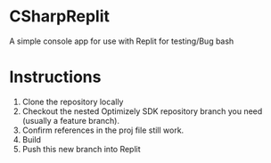 # CSharpReplit
A simple console app for use with Replit for testing/Bug bash


# Instructions

1) Clone the repository locally
2) Checkout the nested Optimizely SDK repository branch you need (usually a feature branch).
3) Confirm references in the proj file still work.
4) Build
5) Push this new branch into Replit
